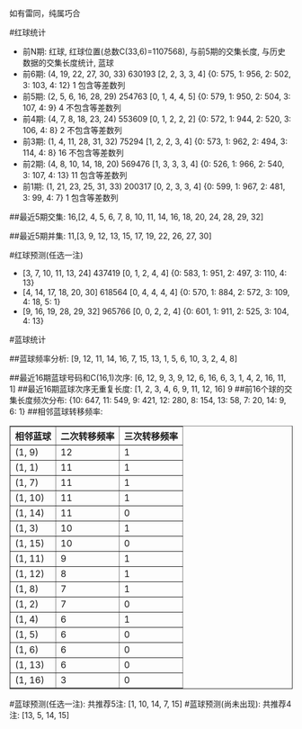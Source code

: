 <!-- 
.. title: 双色球2017103期(2017-09-03)数据分析报告
.. slug: slott-2017103-2017-09-03-report
.. date: 2017-09-04 08:00:00 UTC+08:00
.. tags: Lottery
.. link: 
.. description: 
.. type: text
-->

如有雷同，纯属巧合

<!-- TEASER_END-->

#红球统计

- 前N期: 红球, 红球位置(总数C(33,6)=1107568), 与前5期的交集长度, 与历史数据的交集长度统计, 蓝球
- 前6期: (4, 19, 22, 27, 30, 33) 630193 [2, 2, 3, 3, 4] {0: 575, 1: 956, 2: 502, 3: 103, 4: 12} 1 包含等差数列
- 前5期: (2, 5, 6, 16, 28, 29) 254763 [0, 1, 4, 4, 5] {0: 579, 1: 950, 2: 504, 3: 107, 4: 9} 4 不包含等差数列
- 前4期: (4, 7, 8, 18, 23, 24) 553609 [0, 1, 2, 2, 2] {0: 572, 1: 944, 2: 520, 3: 106, 4: 8} 2 不包含等差数列
- 前3期: (1, 4, 11, 28, 31, 32) 75294 [1, 2, 2, 3, 4] {0: 573, 1: 962, 2: 494, 3: 114, 4: 8} 16 不包含等差数列
- 前2期: (4, 8, 10, 14, 18, 20) 569476 [1, 3, 3, 3, 4] {0: 526, 1: 966, 2: 540, 3: 107, 4: 13} 11 包含等差数列
- 前1期: (1, 21, 23, 25, 31, 33) 200317 [0, 2, 3, 3, 4] {0: 599, 1: 967, 2: 481, 3: 99, 4: 7} 1 包含等差数列

##最近5期交集:
16,[2, 4, 5, 6, 7, 8, 10, 11, 14, 16, 18, 20, 24, 28, 29, 32]

##最近5期并集:
11,[3, 9, 12, 13, 15, 17, 19, 22, 26, 27, 30]

#红球预测(任选一注)

- [3, 7, 10, 11, 13, 24] 437419 [0, 1, 2, 4, 4] {0: 583, 1: 951, 2: 497, 3: 110, 4: 13}
- [4, 14, 17, 18, 20, 30] 618564 [0, 4, 4, 4, 4] {0: 570, 1: 884, 2: 572, 3: 109, 4: 18, 5: 1}
- [9, 16, 19, 28, 29, 32] 965766 [0, 0, 2, 2, 4] {0: 601, 1: 911, 2: 525, 3: 104, 4: 13}

#蓝球统计

##蓝球频率分析:
[9, 12, 11, 14, 16, 7, 15, 13, 1, 5, 6, 10, 3, 2, 4, 8]

##最近16期蓝球号码和C(16,1)次序:
 [6, 12, 9, 3, 9, 12, 6, 16, 6, 3, 1, 4, 2, 16, 11, 1]
##最近16期蓝球次序无重复长度:
 [1, 2, 3, 4, 6, 9, 11, 12, 16] 9
##前16个球的交集长度频次分布:
{10: 647, 11: 549, 9: 421, 12: 280, 8: 154, 13: 58, 7: 20, 14: 9, 6: 1}
##相邻蓝球转移频率:
 <table border="1" class="table table-striped dataframe">
  <thead>
    <tr style="text-align: right;">
      <th>相邻蓝球</th>
      <th>二次转移频率</th>
      <th>三次转移频率</th>
    </tr>
  </thead>
  <tbody>
    <tr>
      <td>(1, 9)</td>
      <td>12</td>
      <td>1</td>
    </tr>
    <tr>
      <td>(1, 1)</td>
      <td>11</td>
      <td>1</td>
    </tr>
    <tr>
      <td>(1, 7)</td>
      <td>11</td>
      <td>1</td>
    </tr>
    <tr>
      <td>(1, 10)</td>
      <td>11</td>
      <td>1</td>
    </tr>
    <tr>
      <td>(1, 14)</td>
      <td>11</td>
      <td>0</td>
    </tr>
    <tr>
      <td>(1, 3)</td>
      <td>10</td>
      <td>1</td>
    </tr>
    <tr>
      <td>(1, 15)</td>
      <td>10</td>
      <td>0</td>
    </tr>
    <tr>
      <td>(1, 11)</td>
      <td>9</td>
      <td>1</td>
    </tr>
    <tr>
      <td>(1, 12)</td>
      <td>8</td>
      <td>1</td>
    </tr>
    <tr>
      <td>(1, 8)</td>
      <td>7</td>
      <td>1</td>
    </tr>
    <tr>
      <td>(1, 2)</td>
      <td>7</td>
      <td>0</td>
    </tr>
    <tr>
      <td>(1, 4)</td>
      <td>6</td>
      <td>1</td>
    </tr>
    <tr>
      <td>(1, 5)</td>
      <td>6</td>
      <td>0</td>
    </tr>
    <tr>
      <td>(1, 6)</td>
      <td>6</td>
      <td>0</td>
    </tr>
    <tr>
      <td>(1, 13)</td>
      <td>6</td>
      <td>0</td>
    </tr>
    <tr>
      <td>(1, 16)</td>
      <td>3</td>
      <td>0</td>
    </tr>
  </tbody>
</table>
#蓝球预测(任选一注):
共推荐5注: [1, 10, 14, 7, 15]
#蓝球预测(尚未出现):
共推荐4注: [13, 5, 14, 15]

